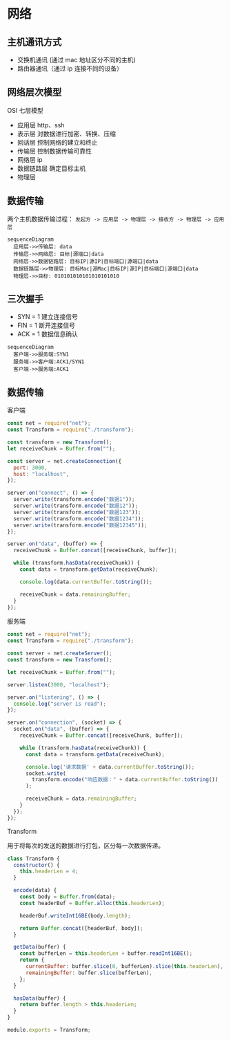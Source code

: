 # 网络

## 主机通讯方式

- 交换机通讯 (通过 mac 地址区分不同的主机)
- 路由器通讯（通过 ip 连接不同的设备）

## 网络层次模型

OSI 七层模型

- 应用层 http、ssh
- 表示层 对数据进行加密、转换、压缩
- 回话层 控制网络的建立和终止
- 传输层 控制数据传输可靠性
- 网络层 ip
- 数据链路层 确定目标主机
- 物理层

## 数据传输

两个主机数据传输过程： `发起方 -> 应用层 -> 物理层 -> 接收方 -> 物理层 -> 应用层`

```mermaid
sequenceDiagram
  应用层->>传输层: data
  传输层->>网络层: 目标|源端口|data
  网络层->>数据链路层: 目标IP|源IP|目标端口|源端口|data
  数据链路层->>物理层: 目标Mac|源Mac|目标IP|源IP|目标端口|源端口|data
  物理层->>目标: 010101010101010101010
```

## 三次握手

- SYN = 1 建立连接信号
- FIN = 1 断开连接信号
- ACK = 1 数据信息确认

```mermaid
sequenceDiagram
  客户端->>服务端:SYN1
  服务端->>客户端:ACK1/SYN1
  客户端->>服务端:ACK1
```

## 数据传输

客户端

```javascript
const net = require("net");
const Transform = require("./transform");

const transform = new Transform();
let receiveChunk = Buffer.from("");

const server = net.createConnection({
  port: 3000,
  host: "localhost",
});

server.on("connect", () => {
  server.write(transform.encode("数据1"));
  server.write(transform.encode("数据12"));
  server.write(transform.encode("数据123"));
  server.write(transform.encode("数据1234"));
  server.write(transform.encode("数据12345"));
});

server.on("data", (buffer) => {
  receiveChunk = Buffer.concat([receiveChunk, buffer]);

  while (transform.hasData(receiveChunk)) {
    const data = transform.getData(receiveChunk);

    console.log(data.currentBuffer.toString());

    receiveChunk = data.remainingBuffer;
  }
});
```

服务端

```javascript
const net = require("net");
const Transform = require("./transform");

const server = net.createServer();
const transform = new Transform();

let receiveChunk = Buffer.from("");

server.listen(3000, "localhost");

server.on("listening", () => {
  console.log("server is read");
});

server.on("connection", (socket) => {
  socket.on("data", (buffer) => {
    receiveChunk = Buffer.concat([receiveChunk, buffer]);

    while (transform.hasData(receiveChunk)) {
      const data = transform.getData(receiveChunk);

      console.log('请求数据' + data.currentBuffer.toString());
      socket.write(
        transform.encode("响应数据：" + data.currentBuffer.toString())
      );

      receiveChunk = data.remainingBuffer;
    }
  });
});
```

Transform

用于将每次的发送的数据进行打包，区分每一次数据传递。

```javascript
class Transform {
  constructor() {
    this.headerLen = 4;
  }

  encode(data) {
    const body = Buffer.from(data);
    const headerBuf = Buffer.alloc(this.headerLen);

    headerBuf.writeInt16BE(body.length);

    return Buffer.concat([headerBuf, body]);
  }

  getData(buffer) {
    const bufferLen = this.headerLen + buffer.readInt16BE();
    return {
      currentBuffer: buffer.slice(0, bufferLen).slice(this.headerLen),
      remainingBuffer: buffer.slice(bufferLen),
    };
  }

  hasData(buffer) {
    return buffer.length > this.headerLen;
  }
}

module.exports = Transform;
```
